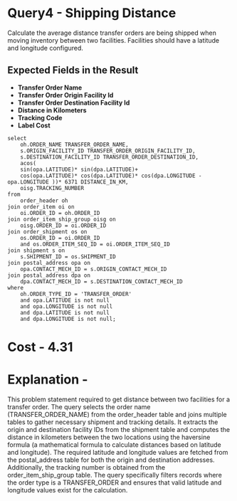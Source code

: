 # Query4 - Shipping Distance
Calculate the average distance transfer orders are being shipped when moving inventory between two facilities. 
Facilities should have a latitude and longitude configured.

## Expected Fields in the Result

- **Transfer Order Name**  
- **Transfer Order Origin Facility Id**  
- **Transfer Order Destination Facility Id**  
- **Distance in Kilometers**  
- **Tracking Code**  
- **Label Cost**  

```
select
	oh.ORDER_NAME TRANSFER_ORDER_NAME,
	s.ORIGIN_FACILITY_ID TRANSFER_ORDER_ORIGIN_FACILITY_ID,
	s.DESTINATION_FACILITY_ID TRANSFER_ORDER_DESTINATION_ID,
	acos(
	sin(opa.LATITUDE)* sin(dpa.LATITUDE)+ 
	cos(opa.LATITUDE)* cos(dpa.LATITUDE)* cos(dpa.LONGITUDE -opa.LONGITUDE ))* 6371 DISTANCE_IN_KM,
	oisg.TRACKING_NUMBER
from
	order_header oh
join order_item oi on
	oi.ORDER_ID = oh.ORDER_ID
join order_item_ship_group oisg on
	oisg.ORDER_ID = oi.ORDER_ID
join order_shipment os on
	os.ORDER_ID = oi.ORDER_ID
	and os.ORDER_ITEM_SEQ_ID = oi.ORDER_ITEM_SEQ_ID
join shipment s on
	s.SHIPMENT_ID = os.SHIPMENT_ID
join postal_address opa on
	opa.CONTACT_MECH_ID = s.ORIGIN_CONTACT_MECH_ID
join postal_address dpa on
	dpa.CONTACT_MECH_ID = s.DESTINATION_CONTACT_MECH_ID
where
	oh.ORDER_TYPE_ID = 'TRANSFER_ORDER'
	and opa.LATITUDE is not null
	and opa.LONGITUDE is not null
	and dpa.LATITUDE is not null
	and dpa.LONGITUDE is not null;
```

# Cost - 4.31
# Explanation -
This problem statement required to get distance between two facilities for a transfer order.
The query selects the order name (TRANSFER_ORDER_NAME) from the order_header table and joins multiple tables to gather necessary shipment and tracking details. 
It extracts the origin and destination facility IDs from the shipment table and computes the distance in kilometers between the two locations using the haversine formula (a mathematical formula to calculate distances based on latitude and longitude). 
The required latitude and longitude values are fetched from the postal_address table for both the origin and destination addresses. Additionally, the tracking number is obtained from the order_item_ship_group table. The query specifically filters records where the order type is a TRANSFER_ORDER and ensures
that valid latitude and longitude values exist for the calculation.
